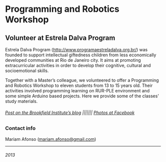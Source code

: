 # **Programming and Robotics Workshop** #

## Volunteer at Estrela Dalva Program ##


Estrela Dalva Program (http://www.programaestreladalva.org.br/) was founded to support intellectual giftedness children from less economically developed communities at Rio de Janeiro city. It aims at promoting extracurricular activities in order to develop their cognitive, cultural and socioemotional skills.

Together with a Master’s colleague, we volunteered to offer a Programming and Robotics Workshop to eleven students from 13 to 15 years old. Their activities involved programming learning on RUR-PLE environment and some simple Arduino based projects. Here we provide some of the classes’ study materials.


###### [Post on the Brookfield Institute’s blog](http://blog.institutobrookfield.org.br/index.php/2013/09/voluntarios-ensinam-robotica-para-jovens-superdotados/) ||||||| [Photos at Facebook](https://www.facebook.com/media/set/?set=a.335777209886426.1073741831.114418502022299&type=3) ######



### Contact info ###
Mariam Afonso (mariam.afonso@gmail.com)


***
###### 2013 ######